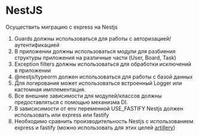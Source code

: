 # NestJS

Осуществить миграцию с express на Nestjs

1. Guards должны использоваться для работы с авторизацией/аутентификацией
2. В приложении должны использоваться модули для разбиения структуры приложения на различные части (User, Board, Task)
3. Exception filters должны использоваться для обработки исключений в приложении
4. @nestjs/typeorm должен использоваться для работы с базой данных
5. Для логирования может использоваться встроенный Logger или кастомная имплементация.
6. Все внешние зависимости для модулей/классов должны предоставляться с помощью механизма DI.
7. В зависисимости от env переменной USE_FASTIFY Nestjs должен использовать или express или fastify
8. Необходимо сравнить производительность Nestjs с использованием express и fastify (можно использовать для этих целей [artillery](https://artillery.io/))